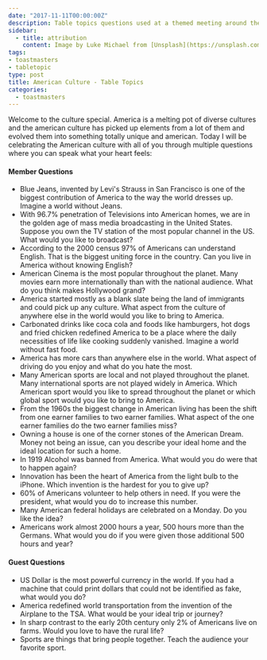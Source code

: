 ```yaml
---
date: "2017-11-11T00:00:00Z"
description: Table topics questions used at a themed meeting around the american culture.
sidebar:
  - title: attribution
    content: Image by Luke Michael from [Unsplash](https://unsplash.com/photos/Tdwu35bCUj0)
tags:
- toastmasters
- tabletopic
type: post
title: American Culture - Table Topics
categories:
  - toastmasters
---
```


Welcome to the culture special. America is a melting pot of diverse cultures and the american culture has picked up elements from a lot of them and evolved them into something totally unique and american. Today I will be celebrating the American culture with all of you through multiple questions where you can speak what your heart feels:

#### Member Questions
* Blue Jeans, invented by Levi's Strauss in San Francisco is one of the biggest contribution of America to the way the world dresses up. Imagine a world without Jeans.
* With 96.7% penetration of Televisions into American homes, we are in the golden age of mass media broadcasting in the United States. Suppose you own the TV station of the most popular channel in the US. What would you like to broadcast?
* According to the 2000 census 97% of Americans can understand English. That is the biggest uniting force in the country. Can you live in America without knowing English?
* American Cinema is the most popular throughout the planet. Many movies earn more internationally than with the national audience. What do you think makes Hollywood grand?
* America started mostly as a blank slate being the land of immigrants and could pick up any culture. What aspect from the culture of anywhere else in the world would you like to bring to America.
* Carbonated drinks like coca cola and foods like hamburgers, hot dogs and fried chicken redefined America to be a place where the daily necessities of life like cooking suddenly vanished. Imagine a world without fast food.
* America has more cars than anywhere else in the world. What aspect of driving do you enjoy and what do you hate the most.
* Many American sports are local and not played throughout the planet. Many international sports are not played widely in America. Which American sport would you like to spread throughout the planet or which global sport would you like to bring to America.
* From the 1960s the biggest change in American living has been the shift from one earner families to two earner families. What aspect of the one earner families do the two earner families miss?
* Owning a house is one of the corner stones of the American Dream. Money not being an issue, can you describe your ideal home and the ideal location for such a home.
* In 1919 Alcohol was banned from America. What would you do were that to happen again?
* Innovation has been the heart of America from the light bulb to the iPhone. Which invention is the hardest for you to give up?
* 60% of Americans volunteer to help others in need. If you were the president, what would you do to increase this number.
* Many American federal holidays are celebrated on a Monday. Do you like the idea?
* Americans work almost 2000 hours a year, 500 hours more than the Germans. What would you do if you were given those additional 500 hours and year?

#### Guest Questions
* US Dollar is the most powerful currency in the world. If you had a machine that could print dollars that could not be identified as fake, what would you do?
* America redefined world transportation from the invention of the Airplane to the TSA. What would be your ideal trip or journey?
* In sharp contrast to the early 20th century only 2% of Americans live on farms. Would you love to have the rural life?
* Sports are things that bring people together. Teach the audience your favorite sport.
